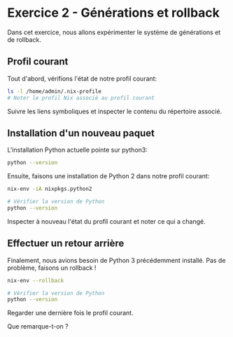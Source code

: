 # Exercice 2 - Générations et rollback

Dans cet exercice, nous allons expérimenter le système de générations et de rollback.

## Profil courant

Tout d'abord, vérifions l'état de notre profil courant:
```bash
ls -l /home/admin/.nix-profile
# Noter le profil Nix associé au profil courant
```

Suivre les liens symboliques et inspecter le contenu du répertoire associé.

## Installation d'un nouveau paquet

L'installation Python actuelle pointe sur python3:
```bash
python --version
```

Ensuite, faisons une installation de Python 2 dans notre profil courant:
```bash
nix-env -iA nixpkgs.python2

# Vérifier la version de Python
python --version
```

Inspecter à nouveau l'état du profil courant et noter ce qui a changé.

## Effectuer un retour arrière

Finalement, nous avions besoin de Python 3 précédemment installé. Pas de problème, faisons un rollback !
```bash
nix-env --rollback

# Vérifier la version de Python
python --version
```

Regarder une dernière fois le profil courant.


Que remarque-t-on ?